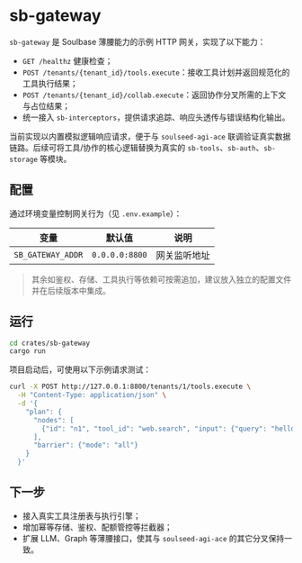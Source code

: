 # sb-gateway

`sb-gateway` 是 Soulbase 薄腰能力的示例 HTTP 网关，实现了以下能力：

- `GET /healthz` 健康检查；
- `POST /tenants/{tenant_id}/tools.execute`：接收工具计划并返回规范化的工具执行结果；
- `POST /tenants/{tenant_id}/collab.execute`：返回协作分叉所需的上下文与占位结果；
- 统一接入 `sb-interceptors`，提供请求追踪、响应头透传与错误结构化输出。

当前实现以内置模拟逻辑响应请求，便于与 `soulseed-agi-ace` 联调验证真实数据链路。后续可将工具/协作的核心逻辑替换为真实的 `sb-tools`、`sb-auth`、`sb-storage` 等模块。

## 配置

通过环境变量控制网关行为（见 `.env.example`）：

| 变量 | 默认值 | 说明 |
| --- | --- | --- |
| `SB_GATEWAY_ADDR` | `0.0.0.0:8800` | 网关监听地址 |

> 其余如鉴权、存储、工具执行等依赖可按需追加，建议放入独立的配置文件并在后续版本中集成。

## 运行

```bash
cd crates/sb-gateway
cargo run
```

项目启动后，可使用以下示例请求测试：

```bash
curl -X POST http://127.0.0.1:8800/tenants/1/tools.execute \
  -H "Content-Type: application/json" \
  -d '{
    "plan": {
      "nodes": [
        {"id": "n1", "tool_id": "web.search", "input": {"query": "hello world"}}
      ],
      "barrier": {"mode": "all"}
    }
  }'
```

## 下一步

- 接入真实工具注册表与执行引擎；
- 增加幂等存储、鉴权、配额管控等拦截器；
- 扩展 LLM、Graph 等薄腰接口，使其与 `soulseed-agi-ace` 的其它分叉保持一致。
